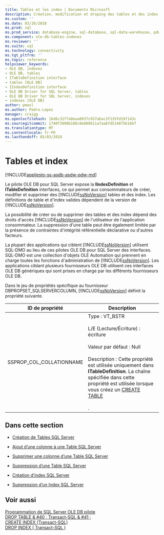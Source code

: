 ```yaml
---
title: Tables et les index | Documents Microsoft
description: Création, modification et droping des tables et des index à l’aide du pilote OLE DB pour SQL Server
ms.custom: ''
ms.date: 03/26/2018
ms.prod: sql
ms.prod_service: database-engine, sql-database, sql-data-warehouse, pdw
ms.component: ole-db-tables-indexes
ms.reviewer: ''
ms.suite: sql
ms.technology: connectivity
ms.tgt_pltfrm: ''
ms.topic: reference
helpviewer_keywords:
- OLE DB, indexes
- OLE DB, tables
- ITableDefinition interface
- tables [OLE DB]
- IIndexDefinition interface
- OLE DB Driver for SQL Server, tables
- OLE DB Driver for SQL Server, indexes
- indexes [OLE DB]
author: pmasl
ms.author: Pedro.Lopes
manager: craigg
ms.openlocfilehash: 1bd6c32f7a0eaa0937c937abac3f135fd19f143c
ms.sourcegitcommit: 1740f3090b168c0e809611a7aa6fd514075616bf
ms.translationtype: MT
ms.contentlocale: fr-FR
ms.lasthandoff: 05/03/2018
---
```

# <a name="tables-and-indexes"></a>Tables et index
[!INCLUDE[appliesto-ss-asdb-asdw-pdw-md](../../../includes/appliesto-ss-asdb-asdw-pdw-md.md)]

  Le pilote OLE DB pour SQL Server expose la **IIndexDefinition** et **ITableDefinition** interfaces, ce qui permet aux consommateurs de créer, modifier et supprimer des [!INCLUDE[ssNoVersion](../../../includes/ssnoversion-md.md)] tables et des index. Les définitions de table et d'index valides dépendent de la version de [!INCLUDE[ssNoVersion](../../../includes/ssnoversion-md.md)].  
  
 La possibilité de créer ou de supprimer des tables et des index dépend des droits d'accès [!INCLUDE[ssNoVersion](../../../includes/ssnoversion-md.md)] de l'utilisateur de l'application consommateur. La suppression d'une table peut être également limitée par la présence de contraintes d'intégrité référentielle déclarative ou d'autres facteurs.  
  
 La plupart des applications qui ciblent [!INCLUDE[ssNoVersion](../../../includes/ssnoversion-md.md)] utilisent SQL-DMO au lieu de ces pilotes OLE DB pour SQL Server des interfaces. SQL-DMO est une collection d'objets OLE Automation qui prennent en charge toutes les fonctions d'administration de [!INCLUDE[ssNoVersion](../../../includes/ssnoversion-md.md)]. Les applications ciblant plusieurs fournisseurs OLE DB utilisent ces interfaces OLE DB génériques qui sont prises en charge par les différents fournisseurs OLE DB.  
  
 Dans le jeu de propriétés spécifique au fournisseur DBPROPSET_SQLSERVERCOLUMN, [!INCLUDE[ssNoVersion](../../../includes/ssnoversion-md.md)] définit la propriété suivante.  
  
|ID de propriété|Description|  
|-----------------|-----------------|  
|SSPROP_COL_COLLATIONNAME|Type : VT_BSTR<br /><br /> L/E (Lecture/Écriture) : écriture<br /><br /> Valeur par défaut : Null<br /><br /> Description : Cette propriété est utilisée uniquement dans **ITableDefinition**. La chaîne spécifiée dans cette propriété est utilisée lorsque vous créez un [CREATE TABLE](../../../t-sql/statements/create-table-transact-sql.md)<br /><br /> .|  
  
## <a name="in-this-section"></a>Dans cette section  
  
-   [Création de Tables SQL Server](../../oledb/ole-db-tables-indexes/creating-sql-server-tables.md)  
  
-   [Ajout d’une colonne à une Table SQL Server](../../oledb/ole-db-tables-indexes/adding-a-column-to-a-sql-server-table.md)  
  
-   [Supprimer une colonne d’une Table SQL Server](../../oledb/ole-db-tables-indexes/removing-a-column-from-a-sql-server-table.md)  
  
-   [Suppression d’une Table SQL Server](../../oledb/ole-db-tables-indexes/dropping-a-sql-server-table.md)  
  
-   [Création d’index SQL Server](../../oledb/ole-db-tables-indexes/creating-sql-server-indexes.md)  
  
-   [Suppression d’un Index SQL Server](../../oledb/ole-db-tables-indexes/dropping-a-sql-server-index.md)  
  
## <a name="see-also"></a>Voir aussi  
 [Programmation de SQL Server OLE DB pilote](../../oledb/ole-db/oledb-driver-for-sql-server-programming.md)   
 [DROP TABLE & #40 ; Transact-SQL & #41 ;](../../../t-sql/statements/drop-table-transact-sql.md)   
 [CREATE INDEX &#40;Transact-SQL&#41;](../../../t-sql/statements/create-index-transact-sql.md)   
 [DROP INDEX &#40; Transact-SQL &#41;](../../../t-sql/statements/drop-index-transact-sql.md)  
  
  

